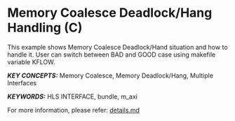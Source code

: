 Memory Coalesce Deadlock/Hang Handling (C)
======================

This example shows Memory Coalesce Deadlock/Hand situation and how to handle it. User can switch between BAD and GOOD case using makefile variable KFLOW.

***KEY CONCEPTS:*** Memory Coalesce, Memory Deadlock/Hang, Multiple Interfaces

***KEYWORDS:*** HLS INTERFACE, bundle, m_axi


For more information, please refer: [details.md][]

[details.md]: details.md

